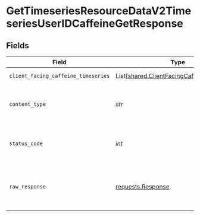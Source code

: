 # GetTimeseriesResourceDataV2TimeseriesUserIDCaffeineGetResponse


## Fields

| Field                                                                                                | Type                                                                                                 | Required                                                                                             | Description                                                                                          |
| ---------------------------------------------------------------------------------------------------- | ---------------------------------------------------------------------------------------------------- | ---------------------------------------------------------------------------------------------------- | ---------------------------------------------------------------------------------------------------- |
| `client_facing_caffeine_timeseries`                                                                  | List[[shared.ClientFacingCaffeineTimeseries](../../models/shared/clientfacingcaffeinetimeseries.md)] | :heavy_minus_sign:                                                                                   | Successful Response                                                                                  |
| `content_type`                                                                                       | *str*                                                                                                | :heavy_check_mark:                                                                                   | HTTP response content type for this operation                                                        |
| `status_code`                                                                                        | *int*                                                                                                | :heavy_check_mark:                                                                                   | HTTP response status code for this operation                                                         |
| `raw_response`                                                                                       | [requests.Response](https://requests.readthedocs.io/en/latest/api/#requests.Response)                | :heavy_minus_sign:                                                                                   | Raw HTTP response; suitable for custom response parsing                                              |